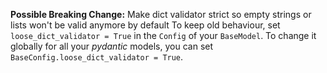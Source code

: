 **Possible Breaking Change:** Make dict validator strict so empty strings or lists won't be valid anymore by default
To keep old behaviour, set `loose_dict_validator = True` in the `Config` of your `BaseModel`.
To change it globally for all your _pydantic_ models, you can set `BaseConfig.loose_dict_validator = True`.